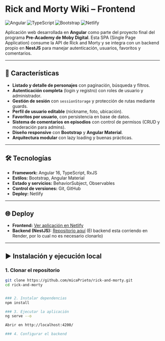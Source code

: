 # Rick and Morty Wiki – Frontend

![Angular](https://img.shields.io/badge/Angular-16-red?logo=angular)
![TypeScript](https://img.shields.io/badge/TypeScript-4.x-blue?logo=typescript)
![Bootstrap](https://img.shields.io/badge/Bootstrap-5-purple?logo=bootstrap)
![Netlify](https://img.shields.io/badge/Deploy-Netlify-success?logo=netlify)

Aplicación web desarrollada en **Angular** como parte del proyecto final del programa **Pre-Academy de Moby Digital**. Esta SPA (Single Page Application) consume la API de Rick and Morty y se integra con un backend propio en **NestJS** para manejar autenticación, usuarios, favoritos y comentarios.

---

## 🚀 Características
- **Listado y detalle de personajes** con paginación, búsqueda y filtros.
- **Autenticación completa** (login y registro) con roles de usuario y administrador.
- **Gestión de sesión** con `sessionStorage` y protección de rutas mediante guards.
- **Perfil de usuario editable** (nickname, foto, ubicación).
- **Favoritos por usuario**, con persistencia en base de datos.
- **Sistema de comentarios en episodios** con control de permisos (CRUD y moderación para admins).
- **Diseño responsive** con **Bootstrap** y **Angular Material**.
- **Arquitectura modular** con lazy loading y buenas prácticas.

---

## 🛠 Tecnologías
- **Framework:** Angular 16, TypeScript, RxJS
- **Estilos:** Bootstrap, Angular Material
- **Estado y servicios:** BehaviorSubject, Observables
- **Control de versiones:** Git, GitHub
- **Deploy:** Netlify

---

## 🌐 Deploy
- **Frontend:** [Ver aplicación en Netlify](https://rickymortybymica.netlify.app/)
- **Backend (NestJS):** [Repositorio aquí](https://github.com/micaPrieto/back-rickymorty)
 (El backend esta corriendo en Render, por lo cual no es necesario clonarlo)
---

## ▶️ Instalación y ejecución local
### 1. Clonar el repositorio
```bash
git clone https://github.com/micaPrieto/rick-and-morty.git
cd rick-and-morty


### 2. Instalar dependencias
npm install

### 3. Ejecutar la aplicación
ng serve --o

Abrir en http://localhost:4200/

### 4. Configurar el backend

